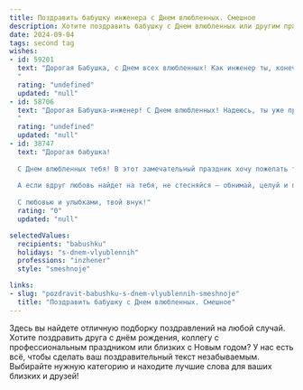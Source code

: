 ```yaml
---
title: Поздравить бабушку инженера с Днем влюбленных. Смешное
description: Хотите поздравить бабушку с Днем влюбленных или другим праздником? Наш ИИ создаст незабываемое поздравление, а вы обязательно выделитесь среди других.  
date: 2024-09-04
tags: second tag
wishes:
- id: 59201
  text: "Дорогая Бабушка, с Днем всех влюбленных! Как инженер ты, конечно, знаешь, что любовь – это не просто чувства, а сложнейшая система, где все взаимосвязано и работает по принципу “сила тока прямо пропорциональна силе любви”!  Надеюсь, твоя любовь к дедушке (и к внукам, конечно!)  горит ярким пламенем, а  вся ваша жизнь — это  успешный и долгосрочный проект! 😉
  "
  rating: "undefined"
  updated: "null"
- id: 58706
  text: "Дорогая Бабушка-инженер! С Днем влюбленных! Надеюсь, ты уже придумала, как сделать самый романтичный мост для твоих чувств к жизни и как построить самый прочный фундамент для твоей любви. 😉
  "
  rating: "undefined"
  updated: "null"
- id: 38747
  text: "Дорогая бабушка!
  
  С Днем влюбленных тебя! В этот замечательный праздник хочу пожелать тебе, чтобы твое сердце всегда работало как хорошо сконструированный механизм инженера: надежно, без сбоев и с мощным запасом любви! Пусть даже в своем возрасте ты смело \"разрабатываешь\" новые чувства, как самый прогрессивный проект!
  
  А если вдруг любовь найдет на тебя, не стесняйся — обнимай, целуй и пусть соседские \"приборы\" завидуют! Желаю, чтобы твои дни были полны таких же сладких моментов, как блинчики на завтрак!
  
  С любовью и улыбками, твой внук!"
  rating: "0"
  updated: "null"

selectedValues:
  recipients: "babushku"
  holidays: "s-dnem-vlyublennih"
  professions: "inzhener"
  style: "smeshnoje"

links:
- slug: "pozdravit-babushku-s-dnem-vlyublennih-smeshnoje"
  title: "Поздравить бабушку с Днем влюбленных. Смешное"
---
```


Здесь вы найдете отличную подборку поздравлений на любой случай. 
Хотите поздравить друга с днём рождения, коллегу с профессиональным праздником или близких с Новым годом? У нас есть всё, чтобы сделать ваш поздравительный текст незабываемым. Выбирайте нужную категорию и находите лучшие слова для ваших близких и друзей!
